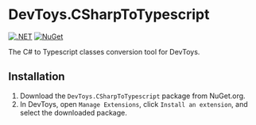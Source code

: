 # DevToys.CSharpToTypescript

[![.NET](https://github.com/kasancode/DevToys.CSharpToTypeScript/actions/workflows/dotnet.yml/badge.svg)](https://github.com/kasancode/DevToys.CSharpToTypeScript/actions/workflows/dotnet.yml) [![NuGet](https://img.shields.io/nuget/v/DevToys.CSharpToTypescript)](https://www.nuget.org/packages/DevToys.CSharpToTypescript/)

The C# to Typescript classes conversion tool for DevToys.

## Installation
1. Download the `DevToys.CSharpToTypescript` package from NuGet.org.
2. In DevToys, open `Manage Extensions`, click `Install an extension`, and select the downloaded package.

